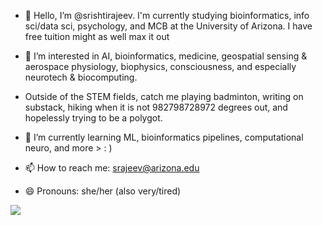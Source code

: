 - 👋 Hello, I’m @srishtirajeev. I'm currently studying bioinformatics, info sci/data sci, psychology, and MCB at the University of Arizona. I have free tuition might as well max it out
- 👀 I’m interested in AI, bioinformatics, medicine, geospatial sensing & aerospace physiology, biophysics, consciousness, and especially neurotech & biocomputing.
- Outside of the STEM fields, catch me playing badminton, writing on substack, hiking when it is not 982798728972 degrees out, and hopelessly trying to be a polygot.
- 🌱 I’m currently learning ML, bioinformatics pipelines, computational neuro, and more > : )

- 📫 How to reach me: srajeev@arizona.edu
- 😄 Pronouns: she/her (also very/tired)

![](https://komarev.com/ghpvc/?username=srishtisushi&style=flat-square&color=ff69b4)




